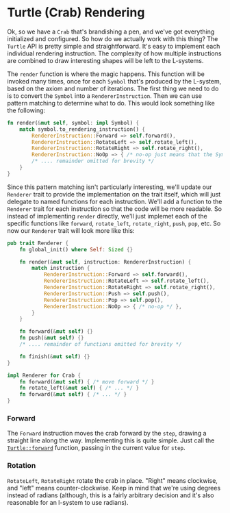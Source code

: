 # Turtle (Crab) Rendering

Ok, so we have a `Crab` that's brandishing a pen, and we've got everything initialized and configured. So how do we actually work with this thing?
The `Turtle` API is pretty simple and straightforward. It's easy to implement each individual rendering instruction. The complexity of how multiple instructions are combined to draw interesting shapes will be left to the L-systems.

The `render` function is where the magic happens. This function will be invoked many times, once for each `Symbol` that's produced by the L-system, based on the axiom and number of iterations. The first thing we need to do is to convert the `Symbol` into a  `RendererInstruction`. Then we can use pattern matching to determine what to do. This would look something like the following:

```rust
fn render(&mut self, symbol: impl Symbol) {
    match symbol.to_rendering_instruction() {
        RendererInstruction::Forward => self.forward(),
        RendererInstruction::RotateLeft => self.rotate_left(),
        RendererInstruction::RotateRight => self.rotate_right(),
        RendererInstruction::NoOp => { /* no-op just means that the Symbol didn't map to any particular rendering instruction */ },
        /* .... remainder omitted for brevity */
    }
}
```

Since this pattern matching isn't particularly interesting, we'll update our `Renderer` trait to provide the implementation on the trait itself, which will just delegate to named functions for each instruction. We'll add a function to the `Renderer` trait for each instruction so that the code will be more readable. So instead of implementing `render` directly, we'll just implemet each of the specific functions like `forward`, `rotate_left`, `rotate_right`, `push`, `pop`, etc. So now our `Renderer` trait will look more like this:

```rust
pub trait Renderer {
    fn global_init() where Self: Sized {}

    fn render(&mut self, instruction: RendererInstruction) {
        match instruction {
            RendererInstruction::Forward => self.forward(),
            RendererInstruction::RotateLeft => self.rotate_left(),
            RendererInstruction::RotateRight => self.rotate_right(),
            RendererInstruction::Push => self.push(),
            RendererInstruction::Pop => self.pop(),
            RendererInstruction::NoOp => { /* no-op */ },
        }
    }

    fn forward(&mut self) {}
    fn push(&mut self) {}
    /* .... remainder of functions omitted for brevity */

    fn finish(&mut self) {}
}

impl Renderer for Crab {
    fn forward(&mut self) { /* move forward */ }
    fn rotate_left(&mut self) { /* ... */ }
    fn forward(&mut self) { /* ... */ }
}
```

### Forward

The `Forward` instruction moves the crab forward by the `step`, drawing a straight line along the way. Implementing this is quite simple. Just call the [`Turtle::forward`](https://docs.rs/turtle/1.0.0-rc.2/turtle/struct.Turtle.html#method.forward) function, passing in the current value for `step`.


### Rotation

`RotateLeft`, `RotateRight` rotate the crab in place. "Right" means clockwise, and "left" means counter-clockwise. Keep in mind that we're using degrees instead of radians (although, this is a fairly arbitrary decision and it's also reasonable for an l-system to use radians).

